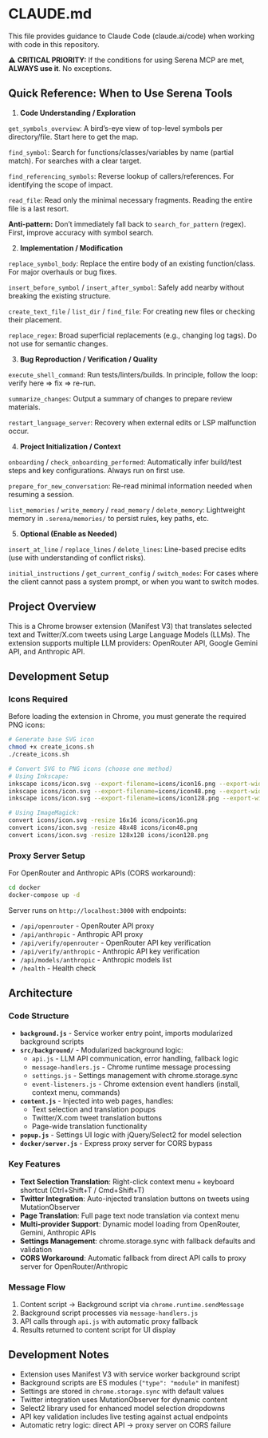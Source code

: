# CLAUDE.md

This file provides guidance to Claude Code (claude.ai/code) when working with code in this repository.

⚠️ **CRITICAL PRIORITY:**
If the conditions for using Serena MCP are met, **ALWAYS use it**.
No exceptions.
## Quick Reference: When to Use Serena Tools

1. **Code Understanding / Exploration**

`get_symbols_overview`: A bird’s-eye view of top-level symbols per directory/file. Start here to get the map.

`find_symbol`: Search for functions/classes/variables by name (partial match). For searches with a clear target.

`find_referencing_symbols`: Reverse lookup of callers/references. For identifying the scope of impact.

`read_file`: Read only the minimal necessary fragments. Reading the entire file is a last resort.

**Anti-pattern:** Don’t immediately fall back to `search_for_pattern` (regex). First, improve accuracy with symbol search.

2. **Implementation / Modification**

`replace_symbol_body`: Replace the entire body of an existing function/class. For major overhauls or bug fixes.

`insert_before_symbol` / `insert_after_symbol`: Safely add nearby without breaking the existing structure.

`create_text_file` / `list_dir` / `find_file`: For creating new files or checking their placement.

`replace_regex`: Broad superficial replacements (e.g., changing log tags). Do not use for semantic changes.

3. **Bug Reproduction / Verification / Quality**

`execute_shell_command`: Run tests/linters/builds. In principle, follow the loop: verify here ⇒ fix ⇒ re-run.

`summarize_changes`: Output a summary of changes to prepare review materials.

`restart_language_server`: Recovery when external edits or LSP malfunction occur.

4. **Project Initialization / Context**

`onboarding` / `check_onboarding_performed`: Automatically infer build/test steps and key configurations. Always run on first use.

`prepare_for_new_conversation`: Re-read minimal information needed when resuming a session.

`list_memories` / `write_memory` / `read_memory` / `delete_memory`: Lightweight memory in `.serena/memories/` to persist rules, key paths, etc.

5. **Optional (Enable as Needed)**

`insert_at_line` / `replace_lines` / `delete_lines`: Line-based precise edits (use with understanding of conflict risks).

`initial_instructions` / `get_current_config` / `switch_modes`: For cases where the client cannot pass a system prompt, or when you want to switch modes.
## Project Overview

This is a Chrome browser extension (Manifest V3) that translates selected text and Twitter/X.com tweets using Large Language Models (LLMs). The extension supports multiple LLM providers: OpenRouter API, Google Gemini API, and Anthropic API.

## Development Setup

### Icons Required
Before loading the extension in Chrome, you must generate the required PNG icons:

```bash
# Generate base SVG icon
chmod +x create_icons.sh
./create_icons.sh

# Convert SVG to PNG icons (choose one method)
# Using Inkscape:
inkscape icons/icon.svg --export-filename=icons/icon16.png --export-width=16 --export-height=16
inkscape icons/icon.svg --export-filename=icons/icon48.png --export-width=48 --export-height=48
inkscape icons/icon.svg --export-filename=icons/icon128.png --export-width=128 --export-height=128

# Using ImageMagick:
convert icons/icon.svg -resize 16x16 icons/icon16.png
convert icons/icon.svg -resize 48x48 icons/icon48.png
convert icons/icon.svg -resize 128x128 icons/icon128.png
```

### Proxy Server Setup
For OpenRouter and Anthropic APIs (CORS workaround):

```bash
cd docker
docker-compose up -d
```

Server runs on `http://localhost:3000` with endpoints:
- `/api/openrouter` - OpenRouter API proxy
- `/api/anthropic` - Anthropic API proxy  
- `/api/verify/openrouter` - OpenRouter API key verification
- `/api/verify/anthropic` - Anthropic API key verification
- `/api/models/anthropic` - Anthropic models list
- `/health` - Health check

## Architecture

### Code Structure
- **`background.js`** - Service worker entry point, imports modularized background scripts
- **`src/background/`** - Modularized background logic:
  - `api.js` - LLM API communication, error handling, fallback logic
  - `message-handlers.js` - Chrome runtime message processing
  - `settings.js` - Settings management with chrome.storage.sync
  - `event-listeners.js` - Chrome extension event handlers (install, context menu, commands)
- **`content.js`** - Injected into web pages, handles:
  - Text selection and translation popups
  - Twitter/X.com tweet translation buttons
  - Page-wide translation functionality
- **`popup.js`** - Settings UI logic with jQuery/Select2 for model selection
- **`docker/server.js`** - Express proxy server for CORS bypass

### Key Features
- **Text Selection Translation**: Right-click context menu + keyboard shortcut (Ctrl+Shift+T / Cmd+Shift+T)
- **Twitter Integration**: Auto-injected translation buttons on tweets using MutationObserver
- **Page Translation**: Full page text node translation via context menu
- **Multi-provider Support**: Dynamic model loading from OpenRouter, Gemini, Anthropic APIs
- **Settings Management**: chrome.storage.sync with fallback defaults and validation
- **CORS Workaround**: Automatic fallback from direct API calls to proxy server for OpenRouter/Anthropic

### Message Flow
1. Content script → Background script via `chrome.runtime.sendMessage`
2. Background script processes via `message-handlers.js`
3. API calls through `api.js` with automatic proxy fallback
4. Results returned to content script for UI display

## Development Notes

- Extension uses Manifest V3 with service worker background script
- Background scripts are ES modules (`"type": "module"` in manifest)
- Settings are stored in `chrome.storage.sync` with default values
- Twitter integration uses MutationObserver for dynamic content
- Select2 library used for enhanced model selection dropdowns
- API key validation includes live testing against actual endpoints
- Automatic retry logic: direct API → proxy server on CORS failure